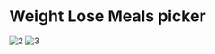 # Weight Lose Meals picker

![2](https://user-images.githubusercontent.com/87497268/230777594-3b096b7e-0e43-4f1d-9d83-501a5466d644.png)
![3](https://user-images.githubusercontent.com/87497268/230777595-dca724c3-67a1-40e2-a6d2-fc8d744e230d.png)

